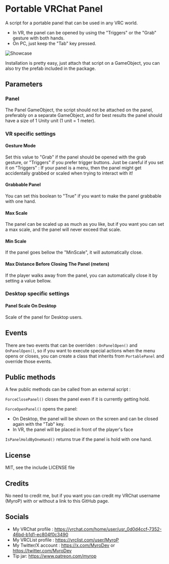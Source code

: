 # Portable VRChat Panel
A script for a portable panel that can be used in any VRC world.
- In VR, the panel can be opened by using the "Triggers" or the "Grab" gesture with both hands.
- On PC, just keep the "Tab" key pressed.

![Showcase](https://github.com/MyroG/Portable-Panel/blob/main/Presentation.gif)

Installation is pretty easy, just attach that script on a GameObject, you can also try the prefab included in the package.

## Parameters

### Panel
The Panel GameObject, the script should not be attached on the panel, preferably on a separate GameObject, and for best results the panel should have a size of 1 Unity unit (1 unit = 1 meter).

### VR specific settings

#### Gesture Mode
Set this value to \"Grab\" if the panel should be opened with the grab gesture, or \"Triggers\" if you prefer trigger buttons.
Just be careful if you set it on "Triggers" : If your panel is a menu, then the panel might get accidentally grabbed or scaled when trying to interact with it!

####  Grabbable Panel
You can set this boolean to \"True\" if you want to make the panel grabbable with one hand.

#### Max Scale 
The panel can be scaled up as much as you like, but if you want you can set a max scale, and the panel will never exceed that scale.

#### Min Scale
If the panel goes bellow the \"MinScale\", it will automatically close.

#### Max Distance Before Closing The Panel (meters)
If the player walks away from the panel, you can automatically close it by setting a value bellow.

### Desktop specific settings

#### Panel Scale On Desktop
Scale of the panel for Desktop users.

## Events 
There are two events that can be overriden : `OnPanelOpen()` and `OnPanelOpen()`, so if you want to execute special actions when the menu opens or closes, you can create a class that inherits from `PortablePanel` and override those events.

## Public methods
A few public methods can be called from an external script :

`ForceClosePanel()` closes the panel even if it is currently getting hold.

`ForceOpenPanel()` opens the panel:
- On Desktop, the panel will be shown on the screen and can be closed again with the "Tab" key.
- In VR, the panel will be placed in front of the player's face

`IsPanelHoldByOneHand()` returns true if the panel is hold with one hand.
## License
MIT, see the include LICENSE file

## Credits
No need to credit me, but if you want you can credit my VRChat username (MyroP) with or without a link to this GitHub page.

## Socials
- My VRChat profile : https://vrchat.com/home/user/usr_0d0d4ccf-7352-46bd-b1d1-ec804f0c3490
- My VRCList profile : https://vrclist.com/user/MyroP
- My Twitter/X account : https://x.com/MyroDev or https://twitter.com/MyroDev
- Tip jar: https://www.patreon.com/myrop
